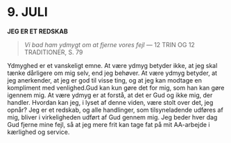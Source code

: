 # 9. JULI

**JEG ER ET REDSKAB**

> *Vi bad ham ydmygt om at fjerne vores fejl*
> — 12 TRIN OG 12 TRADITIONER, S. 79

Ydmyghed er et vanskeligt emne. At være ydmyg betyder ikke, at jeg skal tænke dårligere om mig selv, end jeg behøver. At være ydmyg betyder, at jeg anerkender, at jeg er god til visse ting, og at jeg kan modtage en kompliment med venlighed.Gud kan kun gøre det for mig, som han kan gøre igennem mig. At være ydmyg er at forstå, at det er Gud og ikke mig, der handler. Hvordan kan jeg, i lyset af denne viden, være stolt over det, jeg opnår? Jeg er et redskab, og alle handlinger, som tilsyneladende udføres af mig, bliver i virkeligheden udført af Gud gennem mig. Jeg beder hver dag Gud fjerne mine fejl, så at jeg mere frit kan tage fat på mit AA-arbejde i kærlighed og service.
